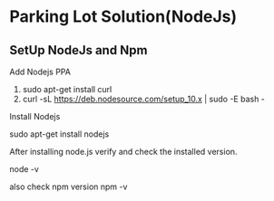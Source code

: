 Parking Lot Solution(NodeJs)
===================================

## SetUp NodeJs and Npm

Add Nodejs PPA
1) sudo apt-get install curl
2) curl -sL https://deb.nodesource.com/setup_10.x | sudo -E bash -

Install Nodejs

sudo apt-get install nodejs

After installing node.js verify and check the installed version.

node -v

also check npm version
npm -v

